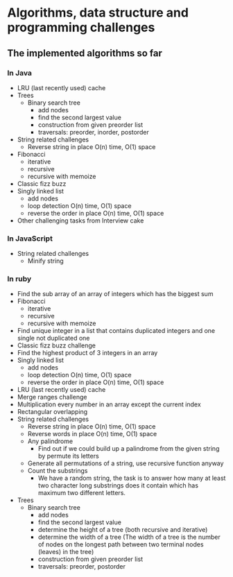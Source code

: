 # Algorithms, data structure and programming challenges

## The implemented algorithms so far

### In Java
- LRU (last recently used) cache
- Trees
  - Binary search tree
    - add nodes
    - find the second largest value
    - construction from given preorder list
    - traversals: preorder, inorder, postorder
- String related challenges
  - Reverse string in place O(n) time, O(1) space
- Fibonacci
  - iterative
  - recursive
  - recursive with memoize
- Classic fizz buzz
- Singly linked list
  - add nodes
  - loop detection O(n) time, O(1) space
  - reverse the order in place O(n) time, O(1) space
- Other challenging tasks from Interview cake

### In JavaScript
- String related challenges
  - Minify string

### In ruby
- Find the sub array of an array of integers which has the biggest sum
- Fibonacci
  - iterative
  - recursive
  - recursive with memoize
- Find unique integer in a list that contains duplicated integers and one single not duplicated one
- Classic fizz buzz challenge
- Find the highest product of 3 integers in an array
- Singly linked list
  - add nodes
  - loop detection O(n) time, O(1) space
  - reverse the order in place O(n) time, O(1) space
- LRU (last recently used) cache
- Merge ranges challenge
- Multiplication every number in an array except the current index
- Rectangular overlapping
- String related challenges
  - Reverse string in place O(n) time, O(1) space
  - Reverse words in place O(n) time, O(1) space
  - Any palindrome
    - Find out if we could build up a palindrome from the given string by permute its letters
  - Generate all permutations of a string, use recursive function anyway
  - Count the substrings
    - We have a random string, the task is to answer how many at least two character long substrings does it contain which has maximum two different letters.
- Trees
  - Binary search tree
    - add nodes
    - find the second largest value
    - determine the height of a tree (both recursive and iterative)
    - determine the width of a tree (The width of a tree is the number of nodes on the longest path between two terminal nodes (leaves) in the tree)
    - construction from given preorder list
    - traversals: preorder, postorder
